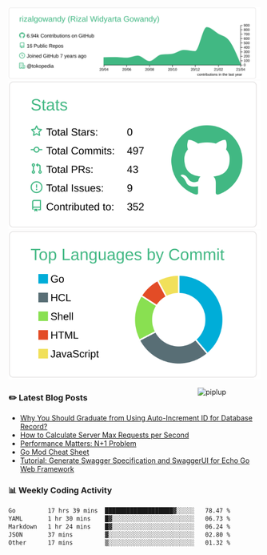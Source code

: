 ![profile-details](profile-summary-card-output/vue/0-profile-details.svg)
![stats](profile-summary-card-output/vue/3-stats.svg)
![most-commit-language](profile-summary-card-output/vue/2-most-commit-language.svg)

<img alt="piplup" align="right" width="125px" src="https://media.giphy.com/media/w6YCfXHS6QZjeHlVpI/giphy.gif">

### :pencil2: Latest Blog Posts
<!-- BLOG-POST-LIST:START -->
- [Why You Should Graduate from Using Auto-Increment ID for Database Record?](https://rizalgowandy.medium.com/why-you-should-graduate-from-using-auto-increment-id-for-database-record-1c1f584e958a?source=rss-5763b0f1aba6------2)
- [How to Calculate Server Max Requests per Second](https://rizalgowandy.medium.com/how-to-calculate-server-max-requests-per-second-38a39bb96a85?source=rss-5763b0f1aba6------2)
- [Performance Matters: N+1 Problem](https://rizalgowandy.medium.com/performance-matters-n-1-problem-a6a072525149?source=rss-5763b0f1aba6------2)
- [Go Mod Cheat Sheet](https://rizalgowandy.medium.com/go-mod-cheat-sheet-2a79efc10a52?source=rss-5763b0f1aba6------2)
- [Tutorial: Generate Swagger Specification and SwaggerUI for Echo Go Web Framework](https://rizalgowandy.medium.com/tutorial-generate-swagger-specification-and-swaggerui-for-echo-go-web-framework-3ac33afc77e2?source=rss-5763b0f1aba6------2)
<!-- BLOG-POST-LIST:END -->

### 📊 Weekly Coding Activity
<!--START_SECTION:waka-->
```text
Go         17 hrs 39 mins  ███████████████████▓░░░░░   78.47 % 
YAML       1 hr 30 mins    █▓░░░░░░░░░░░░░░░░░░░░░░░   06.73 % 
Markdown   1 hr 24 mins    █▓░░░░░░░░░░░░░░░░░░░░░░░   06.24 % 
JSON       37 mins         ▓░░░░░░░░░░░░░░░░░░░░░░░░   02.80 % 
Other      17 mins         ▒░░░░░░░░░░░░░░░░░░░░░░░░   01.32 % 
```
<!--END_SECTION:waka-->
